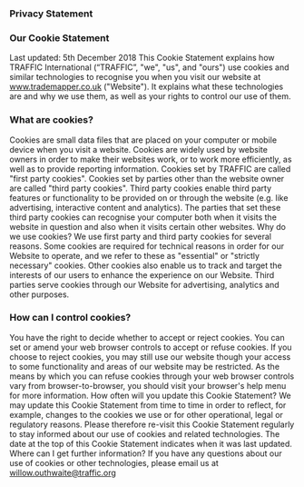 ### Privacy Statement

### Our Cookie Statement
Last updated: 5th December 2018
This Cookie Statement explains how TRAFFIC International (“TRAFFIC”, "we", "us", and "ours") use cookies and similar technologies to recognise you when you visit our website at www.trademapper.co.uk ("Website"). It explains what these technologies are and why we use them, as well as your rights to control our use of them.

### What are cookies?
Cookies are small data files that are placed on your computer or mobile device when you visit a website. Cookies are widely used by website owners in order to make their websites work, or to work more efficiently, as well as to provide reporting information. Cookies set by TRAFFIC are called "first party cookies". Cookies set by parties other than the website owner are called "third party cookies". Third party cookies enable third party features or functionality to be provided on or through the website (e.g. like advertising, interactive content and analytics). The parties that set these third party cookies can recognise your computer both when it visits the website in question and also when it visits certain other websites.
Why do we use cookies?
We use first party and third party cookies for several reasons. Some cookies are required for technical reasons in order for our Website to operate, and we refer to these as "essential" or "strictly necessary" cookies. Other cookies also enable us to track and target the interests of our users to enhance the experience on our Website. Third parties serve cookies through our Website for advertising, analytics and other purposes. 

### How can I control cookies?
You have the right to decide whether to accept or reject cookies. 
You can set or amend your web browser controls to accept or refuse cookies. If you choose to reject cookies, you may still use our website though your access to some functionality and areas of our website may be restricted. As the means by which you can refuse cookies through your web browser controls vary from browser-to-browser, you should visit your browser's help menu for more information.
How often will you update this Cookie Statement?
We may update this Cookie Statement from time to time in order to reflect, for example, changes to the cookies we use or for other operational, legal or regulatory reasons. Please therefore re-visit this Cookie Statement regularly to stay informed about our use of cookies and related technologies. 
The date at the top of this Cookie Statement indicates when it was last updated. 
Where can I get further information?
If you have any questions about our use of cookies or other technologies, please email us at willow.outhwaite@traffic.org
